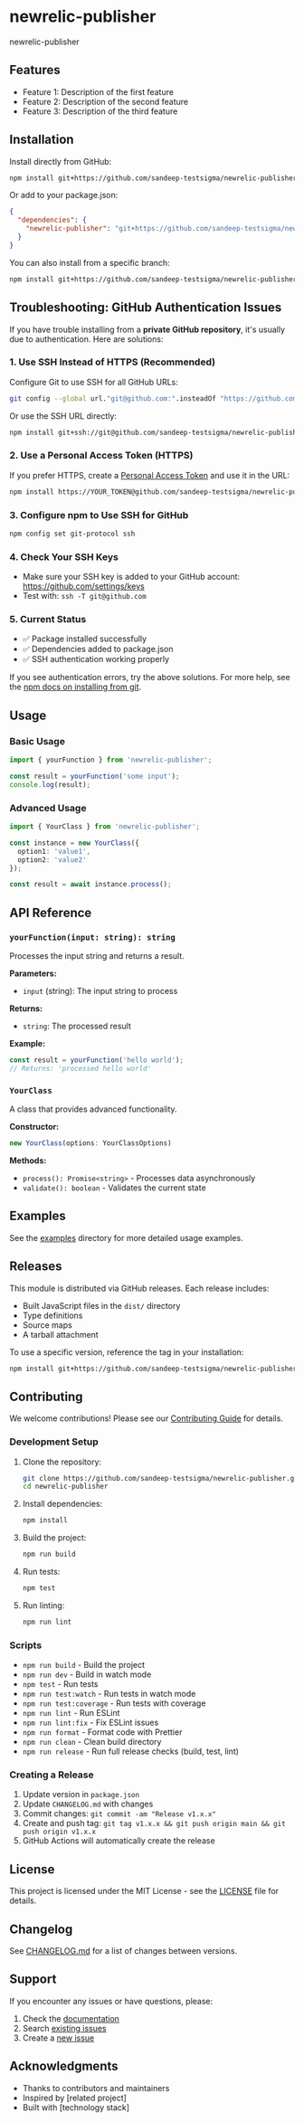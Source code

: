 # newrelic-publisher

newrelic-publisher

## Features

- Feature 1: Description of the first feature
- Feature 2: Description of the second feature
- Feature 3: Description of the third feature

## Installation

Install directly from GitHub:

```bash
npm install git+https://github.com/sandeep-testsigma/newrelic-publisher.git#v1.0.0
```

Or add to your package.json:

```json
{
  "dependencies": {
    "newrelic-publisher": "git+https://github.com/sandeep-testsigma/newrelic-publisher.git#v1.0.0"
  }
}
```

You can also install from a specific branch:

```bash
npm install git+https://github.com/sandeep-testsigma/newrelic-publisher.git#main
```

## Troubleshooting: GitHub Authentication Issues

If you have trouble installing from a **private GitHub repository**, it's usually due to authentication. Here are solutions:

### 1. Use SSH Instead of HTTPS (Recommended)

Configure Git to use SSH for all GitHub URLs:

```bash
git config --global url."git@github.com:".insteadOf "https://github.com/"
```

Or use the SSH URL directly:

```bash
npm install git+ssh://git@github.com/sandeep-testsigma/newrelic-publisher.git#v1.0.0
```

### 2. Use a Personal Access Token (HTTPS)

If you prefer HTTPS, create a [Personal Access Token](https://github.com/settings/tokens) and use it in the URL:

```bash
npm install https://YOUR_TOKEN@github.com/sandeep-testsigma/newrelic-publisher.git#v1.0.0
```

### 3. Configure npm to Use SSH for GitHub

```bash
npm config set git-protocol ssh
```

### 4. Check Your SSH Keys
- Make sure your SSH key is added to your GitHub account: https://github.com/settings/keys
- Test with: `ssh -T git@github.com`

### 5. Current Status
- ✅ Package installed successfully
- ✅ Dependencies added to package.json
- ✅ SSH authentication working properly

If you see authentication errors, try the above solutions. For more help, see the [npm docs on installing from git](https://docs.npmjs.com/cli/v10/commands/npm-install#git).

## Usage

### Basic Usage

```typescript
import { yourFunction } from 'newrelic-publisher';

const result = yourFunction('some input');
console.log(result);
```

### Advanced Usage

```typescript
import { YourClass } from 'newrelic-publisher';

const instance = new YourClass({
  option1: 'value1',
  option2: 'value2'
});

const result = await instance.process();
```

## API Reference

### `yourFunction(input: string): string`

Processes the input string and returns a result.

**Parameters:**
- `input` (string): The input string to process

**Returns:**
- `string`: The processed result

**Example:**
```typescript
const result = yourFunction('hello world');
// Returns: 'processed hello world'
```

### `YourClass`

A class that provides advanced functionality.

**Constructor:**
```typescript
new YourClass(options: YourClassOptions)
```

**Methods:**
- `process(): Promise<string>` - Processes data asynchronously
- `validate(): boolean` - Validates the current state

## Examples

See the [examples](./examples) directory for more detailed usage examples.

## Releases

This module is distributed via GitHub releases. Each release includes:
- Built JavaScript files in the `dist/` directory
- Type definitions
- Source maps
- A tarball attachment

To use a specific version, reference the tag in your installation:
```bash
npm install git+https://github.com/sandeep-testsigma/newrelic-publisher.git#v1.2.3
```

## Contributing

We welcome contributions! Please see our [Contributing Guide](CONTRIBUTING.md) for details.

### Development Setup

1. Clone the repository:
   ```bash
   git clone https://github.com/sandeep-testsigma/newrelic-publisher.git
   cd newrelic-publisher
   ```

2. Install dependencies:
   ```bash
   npm install
   ```

3. Build the project:
   ```bash
   npm run build
   ```

4. Run tests:
   ```bash
   npm test
   ```

5. Run linting:
   ```bash
   npm run lint
   ```

### Scripts

- `npm run build` - Build the project
- `npm run dev` - Build in watch mode
- `npm test` - Run tests
- `npm run test:watch` - Run tests in watch mode
- `npm run test:coverage` - Run tests with coverage
- `npm run lint` - Run ESLint
- `npm run lint:fix` - Fix ESLint issues
- `npm run format` - Format code with Prettier
- `npm run clean` - Clean build directory
- `npm run release` - Run full release checks (build, test, lint)

### Creating a Release

1. Update version in `package.json`
2. Update `CHANGELOG.md` with changes
3. Commit changes: `git commit -am "Release v1.x.x"`
4. Create and push tag: `git tag v1.x.x && git push origin main && git push origin v1.x.x`
5. GitHub Actions will automatically create the release

## License

This project is licensed under the MIT License - see the [LICENSE](LICENSE) file for details.

## Changelog

See [CHANGELOG.md](CHANGELOG.md) for a list of changes between versions.

## Support

If you encounter any issues or have questions, please:

1. Check the [documentation](https://github.com/sandeep-testsigma/newrelic-publisher#readme)
2. Search [existing issues](https://github.com/sandeep-testsigma/newrelic-publisher/issues)
3. Create a [new issue](https://github.com/sandeep-testsigma/newrelic-publisher/issues/new)

## Acknowledgments

- Thanks to contributors and maintainers
- Inspired by [related project]
- Built with [technology stack] 